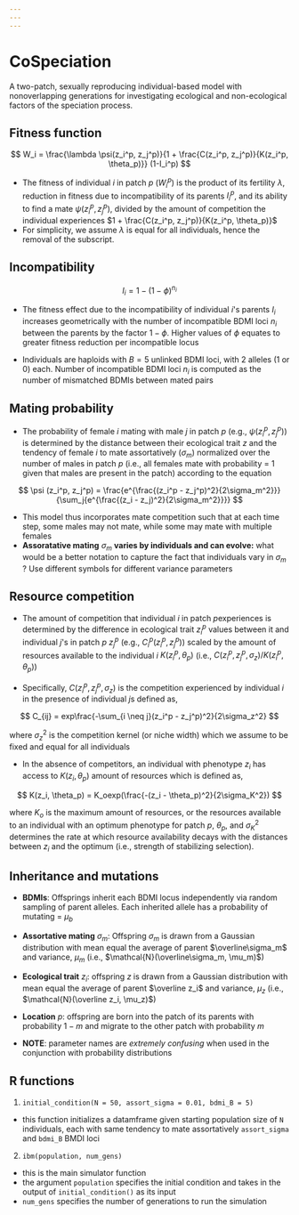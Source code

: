 ```yaml
---
---
---
```


# CoSpeciation

A two-patch, sexually reproducing individual-based model with nonoverlapping generations for investigating ecological and non-ecological factors of the speciation process.

## Fitness function

$$
W_i = \frac{\lambda \psi(z_i^p, z_j^p)}{1 + \frac{C(z_i^p, z_j^p)}{K(z_i^p, \theta_p)}} (1-I_i^p)
$$

-   The fitness of individual *i* in patch *p* ($W_i^p$) is the product of its fertility $\lambda$, reduction in fitness due to incompatibility of its parents $I_i^p$, and its ability to find a mate $\psi(z_i^p, z_j^p)$, divided by the amount of competition the individual experiences $1 + \frac{C(z_i^p, z_j^p)}{K(z_i^p, \theta_p)}$
-   For simplicity, we assume $\lambda$ is equal for all individuals, hence the removal of the subscript.

## Incompatibility

$$
I_i = 1 - (1 - \phi)^{n_i}
$$

-   The fitness effect due to the incompatibility of individual *i*'s parents $`I_i`$ increases geometrically with the number of incompatible BDMI loci $`n_i`$ between the parents by the factor $`1 - \phi`$. Higher values of $\phi$ equates to greater fitness reduction per incompatible locus

-   Individuals are haploids with $B = 5$ unlinked BDMI loci, with 2 alleles (1 or 0) each. Number of incompatible BDMI loci $n_i$ is computed as the number of mismatched BDMIs between mated pairs

## Mating probability

-   The probability of female *i* mating with male *j* in patch *p* (e.g., $\psi (z_i^p, z_j^p)$) is determined by the distance between their ecological trait *z* and the tendency of female *i* to mate assortatively ($\sigma_m$) normalized over the number of males in patch *p* (i.e., all females mate with probability = 1 given that males are present in the patch) according to the equation

$$
\psi (z_i^p, z_j^p)  = \frac{e^{\frac{(z_i^p - z_j^p)^2}{2\sigma_m^2}}} {\sum_j{e^{\frac{(z_i - z_j)^2}{2\sigma_m^2}}}}
$$

-   This model thus incorporates mate competition such that at each time step, some males may not mate, while some may mate with multiple females
-   **Assoratative mating** $\sigma_m$ **varies by individuals and can evolve:** what would be a better notation to capture the fact that individuals vary in $\sigma_m$ ? Use different symbols for different variance parameters

## Resource competition

-   The amount of competition that individual $i$ in patch $p$experiences is determined by the difference in ecological trait $z_i^p$ values between it and individual $j$'s in patch $p$ $z_j^p$ (e.g., $C_i^p(z_i^p, z_j^p)$) scaled by the amount of resources available to the individual *i* $K(z_i^p, \theta_p)$ (i.e., $`C(z_i^p, z_j^p, \sigma_z) / K(z_i^p, \theta_p)`$)

-   Specifically, $`C(z_i^p, z_j^p, \sigma_z)`$ is the competition experienced by individual $i$ in the presence of individual $j$s defined as,

$$
C_{ij} = exp\frac{-\sum_{i \neq j}(z_i^p - z_j^p)^2}{2\sigma_z^2}
$$

where $\sigma_z^2$ is the competition kernel (or niche width) which we assume to be fixed and equal for all individuals

-   In the absence of competitors, an individual with phenotype $`z_i`$ has access to $`K(z_i, \theta_p)`$ amount of resources which is defined as,

$$
K(z_i, \theta_p) =   K_oexp(\frac{-(z_i - \theta_p)^2}{2\sigma_K^2})
$$

where $K_o$ is the maximum amount of resources, or the resources available to an individual with an optimum phenotype for patch $p$, $`\theta_p`$, and $`\sigma_K^2`$ determines the rate at which resource availability decays with the distances between $`z_i`$ and the optimum (i.e., strength of stabilizing selection).

## Inheritance and mutations

-   **BDMIs**: Offsprings inherit each BDMI locus independently via random sampling of parent alleles. Each inherited allele has a probability of mutating = $`\mu_b`$

-   **Assortative mating** $\sigma_m$: Offspring $\sigma_m$ is drawn from a Gaussian distribution with mean equal the average of parent $\overline\sigma_m$ and variance, $\mu_m$ (i.e., $\mathcal{N}(\overline\sigma_m, \mu_m)$)

-   **Ecological trait** $z_i$: offspring $`z`$ is drawn from a Gaussian distribution with mean equal the average of parent $\overline z_i$ and variance, $`\mu_z`$ (i.e., $`\mathcal{N}(\overline z_i, \mu_z)`$)

-   **Location** $p$: offspring are born into the patch of its parents with probability $1 - m$ and migrate to the other patch with probability $m$

-   **NOTE**: parameter names are *extremely confusing* when used in the conjunction with probability distributions

## R functions

1.  `initial_condition(N = 50, assort_sigma = 0.01, bdmi_B = 5)`

-   this function initializes a datamframe given starting population size of `N` individuals, each with same tendency to mate assortatively `assort_sigma` and `bdmi_B` BMDI loci

2.  `ibm(population, num_gens)`

-   this is the main simulator function
-   the argument `population` specifies the initial condition and takes in the output of `initial_condition()` as its input
-   `num_gens` specifies the number of generations to run the simulation
